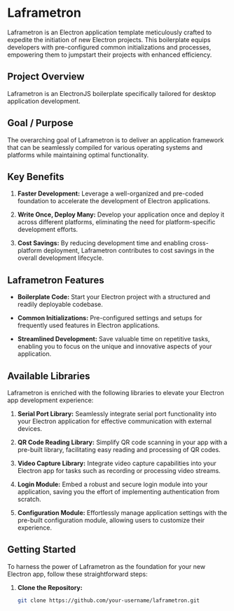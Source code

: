 # Laframetron

Laframetron is an Electron application template meticulously crafted to expedite the initiation of new Electron projects. This boilerplate equips developers with pre-configured common initializations and processes, empowering them to jumpstart their projects with enhanced efficiency.

## Project Overview

Laframetron is an ElectronJS boilerplate specifically tailored for desktop application development.

## Goal / Purpose

The overarching goal of Laframetron is to deliver an application framework that can be seamlessly compiled for various operating systems and platforms while maintaining optimal functionality.

## Key Benefits

1. **Faster Development:** Leverage a well-organized and pre-coded foundation to accelerate the development of Electron applications.
   
2. **Write Once, Deploy Many:** Develop your application once and deploy it across different platforms, eliminating the need for platform-specific development efforts.

3. **Cost Savings:** By reducing development time and enabling cross-platform deployment, Laframetron contributes to cost savings in the overall development lifecycle.

## Laframetron Features

- **Boilerplate Code:** Start your Electron project with a structured and readily deployable codebase.

- **Common Initializations:** Pre-configured settings and setups for frequently used features in Electron applications.

- **Streamlined Development:** Save valuable time on repetitive tasks, enabling you to focus on the unique and innovative aspects of your application.

## Available Libraries

Laframetron is enriched with the following libraries to elevate your Electron app development experience:

1. **Serial Port Library:** Seamlessly integrate serial port functionality into your Electron application for effective communication with external devices.

2. **QR Code Reading Library:** Simplify QR code scanning in your app with a pre-built library, facilitating easy reading and processing of QR codes.

3. **Video Capture Library:** Integrate video capture capabilities into your Electron app for tasks such as recording or processing video streams.

4. **Login Module:** Embed a robust and secure login module into your application, saving you the effort of implementing authentication from scratch.

5. **Configuration Module:** Effortlessly manage application settings with the pre-built configuration module, allowing users to customize their experience.

## Getting Started

To harness the power of Laframetron as the foundation for your new Electron app, follow these straightforward steps:

1. **Clone the Repository:**

   ```bash
   git clone https://github.com/your-username/laframetron.git
